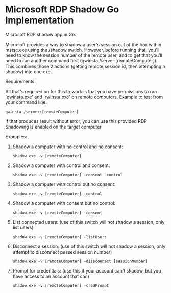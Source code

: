 # Microsoft RDP Shadow Go Implementation
Microsoft RDP shadow app in Go.

Microsoft provides a way to shadow a user's session out of the box within mstsc.exe using the /shadow swtich. However, before running that, you'll need to know the session number of the remote user, and to get that you'll need to run another command first (qwinsta /server:[remoteComputer]). This combines those 2 actions (getting remote session id, then attempting a shadow) into one exe.

Requirements:

All that's required on for this to work is that you have permissions to run 'qwinsta.exe' and 'rwinsta.exe' on remote computers.
Example to test from your command line:
```
qwinsta /server:[remoteComputer]
```
if that produces result without error, you can use this provided RDP Shadowing is enabled on the target computer

Examples:

1. Shadow a computer with no control and no consent:
   ```
   shadow.exe -v [remoteComputer] 
   ```

2. Shadow a computer with control and consent:

   ```
   shadow.exe -v [remoteComputer] -consent -control
   ```
   
3. Shadow a computer with control but no consent:
   ```
   shadow.exe -v [remoteComputer] -control
   ```  
4. Shadow a computer with consent but no control:
   ```
   shadow.exe -v [remoteComputer] -consent
   ```
5. List connected users: (use of this switch will not shadow a session, only list users)
   ```
   shadow.exe -v [remoteComputer] -listUsers 
   ```
6. Disconnect a session: (use of this switch will not shadow a session, only attempt to disconnect passed session number)
   ```
   shadow.exe -v [remoteComputer] -dissconnect [sessionNumber] 
   ```
   
7. Prompt for credentials: (use this if your account can't shadow, but you have access to an account that can)
   ```
   shadow.exe -v [remoteComputer] -credPrompt 
   ```
